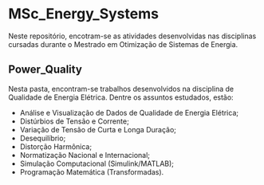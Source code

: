 # MSc_Energy_Systems

Neste repositório, encotram-se as atividades desenvolvidas nas disciplinas cursadas durante o Mestrado em Otimização de Sistemas de Energia.

## Power_Quality
Nesta pasta, encontram-se trabalhos desenvolvidos na disciplina de Qualidade de Energia Elétrica. Dentre os assuntos estudados, estão: 

- Análise e Visualização de Dados de Qualidade de Energia Elétrica;
- Distúrbios de Tensão e Corrente;
- Variação de Tensão de Curta e Longa Duração;
- Desequilíbrio;
- Distorção Harmônica;
- Normatização Nacional e Internacional;
- Simulação Computacional (Simulink/MATLAB);
- Programação Matemática (Transformadas).
